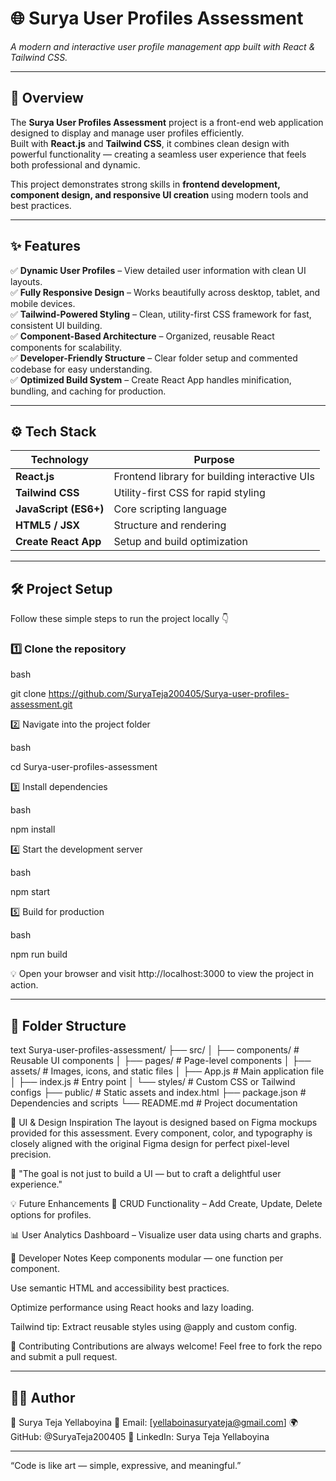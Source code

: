 # 🌐 Surya User Profiles Assessment  
*A modern and interactive user profile management app built with React & Tailwind CSS.*

---

## 🧭 Overview  
The **Surya User Profiles Assessment** project is a front-end web application designed to display and manage user profiles efficiently.  
Built with **React.js** and **Tailwind CSS**, it combines clean design with powerful functionality — creating a seamless user experience that feels both professional and dynamic.

This project demonstrates strong skills in **frontend development, component design, and responsive UI creation** using modern tools and best practices.

---

## ✨ Features  

✅ **Dynamic User Profiles** – View detailed user information with clean UI layouts.  
✅ **Fully Responsive Design** – Works beautifully across desktop, tablet, and mobile devices.  
✅ **Tailwind-Powered Styling** – Clean, utility-first CSS framework for fast, consistent UI building.  
✅ **Component-Based Architecture** – Organized, reusable React components for scalability.  
✅ **Developer-Friendly Structure** – Clear folder setup and commented codebase for easy understanding.  
✅ **Optimized Build System** – Create React App handles minification, bundling, and caching for production.

---

## ⚙️ Tech Stack  

| Technology        | Purpose                                      |
|------------------|----------------------------------------------|
| **React.js**      | Frontend library for building interactive UIs |
| **Tailwind CSS**  | Utility-first CSS for rapid styling           |
| **JavaScript (ES6+)** | Core scripting language                  |
| **HTML5 / JSX**   | Structure and rendering                       |
| **Create React App** | Setup and build optimization              |

---

## 🛠️ Project Setup  

Follow these simple steps to run the project locally 👇  

### 1️⃣ Clone the repository  

bash

git clone https://github.com/SuryaTeja200405/Surya-user-profiles-assessment.git

2️⃣ Navigate into the project folder

bash

cd Surya-user-profiles-assessment

3️⃣ Install dependencies

bash

npm install

4️⃣ Start the development server

bash

npm start

5️⃣ Build for production

bash

npm run build

💡 Open your browser and visit http://localhost:3000 to view the project in action.

---

## 📂 Folder Structure

text
Surya-user-profiles-assessment/
├── src/
│   ├── components/       # Reusable UI components
│   ├── pages/            # Page-level components
│   ├── assets/           # Images, icons, and static files
│   ├── App.js            # Main application file
│   ├── index.js          # Entry point
│   └── styles/           # Custom CSS or Tailwind configs
├── public/               # Static assets and index.html
├── package.json          # Dependencies and scripts
└── README.md             # Project documentation

🌈 UI & Design Inspiration
The layout is designed based on Figma mockups provided for this assessment. Every component, color, and typography is closely aligned with the original Figma design for perfect pixel-level precision.

🎨 "The goal is not just to build a UI — but to craft a delightful user experience."

💡 Future Enhancements
🔁 CRUD Functionality – Add Create, Update, Delete options for profiles.

📊 User Analytics Dashboard – Visualize user data using charts and graphs.

🧠 Developer Notes
Keep components modular — one function per component.

Use semantic HTML and accessibility best practices.

Optimize performance using React hooks and lazy loading.

Tailwind tip: Extract reusable styles using @apply and custom config.

🤝 Contributing
Contributions are always welcome! Feel free to fork the repo and submit a pull request.

---
## 🧑‍💻 Author

👤 Surya Teja Yellaboyina 
📧 Email: [yellaboinasuryateja@gmail.com] 
🌍 GitHub: @SuryaTeja200405 
💼 LinkedIn: Surya Teja Yellaboyina

---

“Code is like art — simple, expressive, and meaningful.”

